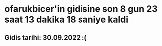 # ofarukbicer'in gidisine son 8 gun 23 saat 13 dakika 18 saniye kaldi

## Gidis tarihi: 30.09.2022 :(
